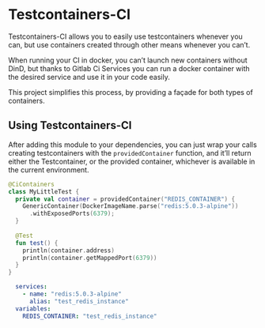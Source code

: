 # Testcontainers-CI

Testcontainers-CI allows you to easily use testcontainers whenever you can, but use containers created through other 
means whenever you can’t.

When running your CI in docker, you can’t launch new containers without DinD, but thanks to Gitlab Ci Services you can 
run a docker container with the desired service and use it in your code easily.

This project simplifies this process, by providing a façade for both types of containers.

## Using Testcontainers-CI

After adding this module to your dependencies, you can just wrap your calls creating testcontainers with the 
`providedContainer` function, and it’ll return either the Testcontainer, or the provided container, whichever is
available in the current environment. 

```kotlin
@CiContainers
class MyLittleTest {
  private val container = providedContainer("REDIS_CONTAINER") {
    GenericContainer(DockerImageName.parse("redis:5.0.3-alpine"))
      .withExposedPorts(6379);
  }
  
  @Test
  fun test() {
    println(container.address)
    println(container.getMappedPort(6379))
  }
}
```

```yaml
  services:
    - name: "redis:5.0.3-alpine"
      alias: "test_redis_instance"
  variables:
    REDIS_CONTAINER: "test_redis_instance"
```
